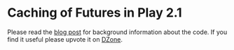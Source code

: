 # Caching of Futures in Play 2.1
Please read the [blog post][ofblog] for background information about the code.
If you find it useful please upvote it on [DZone][dzone].

  [ofblog]: http://blog.openforce.com/2013/06/03/caching-of-futures-in-play-2-1-and-scala/
  [dzone]: http://www.dzone.com/links/caching_of_futures_in_play_21_and_scala.html
